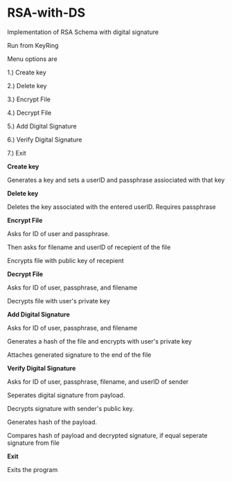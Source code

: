 # RSA-with-DS

Implementation of RSA Schema with digital signature


Run from KeyRing


Menu options are

1.) Create key

2.) Delete key

3.) Encrypt File

4.) Decrypt File

5.) Add Digital Signature

6.) Verify Digital Signature

7.) Exit



**Create key**

Generates a key and sets a userID and passphrase assiociated with that key


**Delete key**

Deletes the key associated with the entered userID. Requires passphrase


**Encrypt File**

Asks for ID of user and passphrase.

Then asks for filename and userID of recepient of the file

Encrypts file with public key of recepient


**Decrypt File**

Asks for ID of user, passphrase, and filename

Decrypts file with user's private key


**Add Digital Signature**

Asks for ID of user, passphrase, and filename

Generates a hash of the file and encrypts with user's private key

Attaches generated signature to the end of the file


**Verify Digital Signature**

Asks for ID of user, passphrase, filename, and userID of sender

Seperates digital signature from payload.

Decrypts signature with sender's public key.

Generates hash of the payload.

Compares hash of payload and decrypted signature, if equal seperate signature from file


**Exit**

Exits the program

